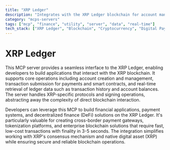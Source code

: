 ```yaml
---
title: "XRP Ledger"
description: "Integrates with the XRP Ledger blockchain for account management, transaction submission, and ledger data retrieval."
category: "mcps-servers"
tags: ["mcp", "finance", "utility", "server", "data", "real-time"]
tech_stack: ["XRP Ledger", "Blockchain", "Cryptocurrency", "Digital Payments", "Decentralized Finance"]
---
```


# XRP Ledger

This MCP server provides a seamless interface to the XRP Ledger, enabling developers to build applications that interact with the XRP blockchain. It supports core operations including account creation and management, transaction submission for payments and smart contracts, and real-time retrieval of ledger data such as transaction history and account balances. The server handles XRP-specific protocols and signing operations, abstracting away the complexity of direct blockchain interaction.

Developers can leverage this MCP to build financial applications, payment systems, and decentralized finance (DeFi) solutions on the XRP Ledger. It's particularly valuable for creating cross-border payment gateways, tokenization platforms, and enterprise blockchain solutions that require fast, low-cost transactions with finality in 3-5 seconds. The integration simplifies working with XRP's consensus mechanism and native digital asset (XRP) while ensuring secure and reliable blockchain operations.
